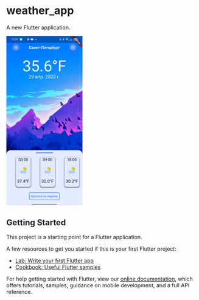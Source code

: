 # weather_app

A new Flutter application.


<img src="Screenshot_2022-04-29-12-59-24-48_c3995fee05de960e26ec26b8103e34a5.jpg" alt="drawing" width="200"/>



## Getting Started

This project is a starting point for a Flutter application.

A few resources to get you started if this is your first Flutter project:

- [Lab: Write your first Flutter app](https://flutter.dev/docs/get-started/codelab)
- [Cookbook: Useful Flutter samples](https://flutter.dev/docs/cookbook)

For help getting started with Flutter, view our
[online documentation](https://flutter.dev/docs), which offers tutorials,
samples, guidance on mobile development, and a full API reference.
